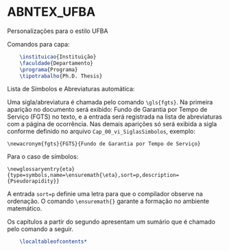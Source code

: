 # ABNTEX_UFBA
Personalizações para o estilo UFBA

Comandos para capa:
```latex
    \instituicao{Instituição}
    \faculdade{Departamento}
    \programa{Programa}
    \tipotrabalho{Ph.D. Thesis}
```
Lista de Símbolos e Abreviaturas automática:

Uma sigla/abreviatura é chamada pelo comando `\gls{fgts}`. Na primeira aparição no documento será exibido: Fundo de Garantia por Tempo de Serviço (FGTS) no texto, e a entrada será registrada na lista de abreviaturas com a página de ocorrência. Nas demais aparições só será exibida a sigla conforme definido no arquivo `Cap_00_vi_SiglasSimbolos`, exemplo:

`\newacronym{fgts}{FGTS}{Fundo de Garantia por Tempo de Serviço}`

Para o caso de símbolos:

`\newglossaryentry{eta}{type=symbols,name=\ensuremath{\eta},sort=p,description={Pseudorapidity}}`

A entrada `sort=p` definie uma letra para que o compilador observe na ordenação. O comando `\ensuremath{}` garante a formação no ambiente matemático.

Os capítulos a partir do segundo apresentam um sumário que é chamado pelo comando a seguir.

```latex
    \localtableofcontents*
